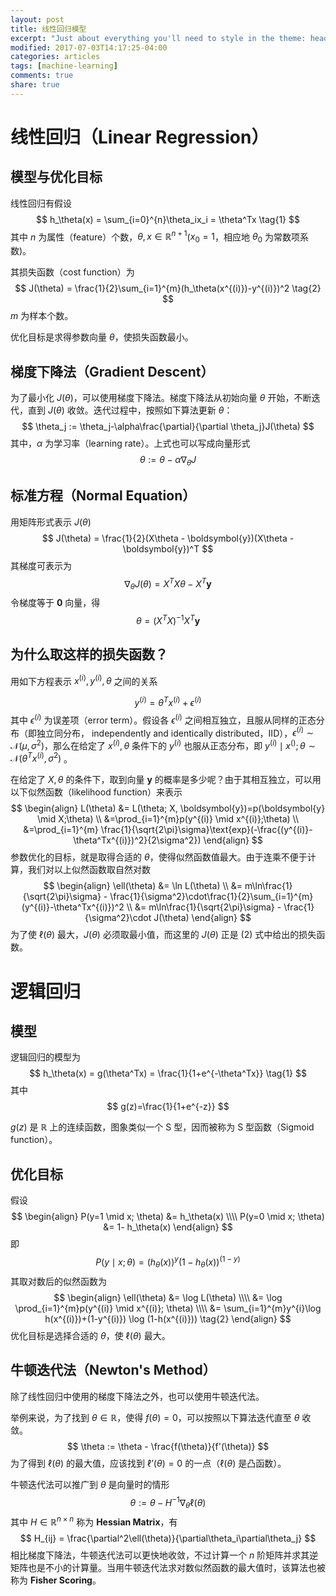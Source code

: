 ```yaml
---
layout: post
title: 线性回归模型 
excerpt: "Just about everything you'll need to style in the theme: headings, paragraphs, blockquotes, tables, code blocks, and more."
modified: 2017-07-03T14:17:25-04:00
categories: articles
tags: [machine-learning]
comments: true
share: true
---
```

# 线性回归（Linear Regression）
## 模型与优化目标
线性回归有假设
$$
h_\theta(x) = \sum_{i=0}^{n}\theta_ix_i = \theta^Tx \tag{1}
$$
其中 $n$ 为属性（feature）个数，$\theta, x \in \mathbb{R}^{n+1}$($x_0=1$，相应地 $\theta_0$ 为常数项系数)。

其损失函数（cost function）为
$$
J(\theta) = \frac{1}{2}\sum_{i=1}^{m}(h_\theta(x^{(i)})-y^{(i)})^2 \tag{2}
$$
$m$ 为样本个数。

优化目标是求得参数向量 $\theta$，使损失函数最小。

## 梯度下降法（Gradient Descent）
为了最小化 $J(\theta)$，可以使用梯度下降法。梯度下降法从初始向量 $\theta$ 开始，不断迭代，直到 $J(\theta)$ 收敛。迭代过程中，按照如下算法更新 $\theta$：
$$
\theta_j := \theta_j-\alpha\frac{\partial}{\partial \theta_j}J(\theta) 
$$
其中，$\alpha$ 为学习率（learning rate）。上式也可以写成向量形式
$$
\theta := \theta - \alpha \nabla_\theta J 
$$

## 标准方程（Normal Equation）

用矩阵形式表示 $J(\theta)$ 
$$
J(\theta) = \frac{1}{2}(X\theta - \boldsymbol{y})(X\theta - \boldsymbol{y})^T
$$
其梯度可表示为
$$
\nabla_\theta J(\theta) = X^TX\theta - X^T\boldsymbol{y}
$$
令梯度等于 $\boldsymbol{0}$ 向量，得
$$
\theta = (X^TX)^{-1}X^T\boldsymbol{y}
$$

## 为什么取这样的损失函数？

用如下方程表示 $x^{(i)}, y^{(i)},\theta$ 之间的关系


$$
y^{(i)} = \theta^T x^{(i)} + \epsilon^{(i)}
$$
其中 $\epsilon^{(i)}$ 为误差项（error term）。假设各 $\epsilon^{(i)}$ 之间相互独立，且服从同样的正态分布（即独立同分布， independently and identically distributed，IID），$\epsilon^{(i)} \sim \mathcal{N}(\mu, \sigma^2)$，那么在给定了 $x^{(i)}, \theta$ 条件下的 $y^{(i)}$ 也服从正态分布，即 $y^{(i)} \mid x^{()}; \theta \sim \mathcal{N}(\theta^Tx^{(i)},\sigma^2)$ 。

在给定了 $X, \theta$ 的条件下，取到向量 $\boldsymbol{y}$ 的概率是多少呢？由于其相互独立，可以用以下似然函数（likelihood function）来表示
$$
\begin{align}
L(\theta) &= L(\theta; X, \boldsymbol{y})=p(\boldsymbol{y} \mid X;\theta) \\ 
&=\prod_{i=1}^{m}p(y^{(i)} \mid x^{(i)};\theta) \\ 
&=\prod_{i=1}^{m} \frac{1}{\sqrt{2\pi}\sigma}\text{exp}(-\frac{(y^{(i)}-\theta^Tx^{(i)})^2}{2\sigma^2})
\end{align}
$$
参数优化的目标，就是取得合适的 $\theta$，使得似然函数值最大。由于连乘不便于计算，我们对以上似然函数取自然对数
$$
\begin{align}
\ell(\theta) &= \ln L(\theta) \\
&= m\ln\frac{1}{\sqrt{2\pi}\sigma} - \frac{1}{\sigma^2}\cdot\frac{1}{2}\sum_{i=1}^{m}(y^{(i)}-\theta^Tx^{(i)})^2 \\
&= m\ln\frac{1}{\sqrt{2\pi}\sigma} - \frac{1}{\sigma^2}\cdot J(\theta)
\end{align}
$$
为了使 $\ell(\theta)$ 最大，$J(\theta)$ 必须取最小值，而这里的 $J(\theta)$ 正是 $\text{(2)}$ 式中给出的损失函数。

# 逻辑回归

## 模型

逻辑回归的模型为
$$
h_\theta(x) = g(\theta^Tx) = \frac{1}{1+e^{-\theta^Tx}} \tag{1}
$$
其中 
$$
g(z)=\frac{1}{1+e^{-z}}
$$

$g(z)$ 是 $\mathbb{R}$ 上的连续函数，图象类似一个 S 型，因而被称为 S 型函数（Sigmoid function）。

## 优化目标

假设
$$
\begin{align}
P(y=1 \mid x; \theta) &= h_\theta(x) \\\\
P(y=0 \mid x; \theta) &= 1- h_\theta(x)
\end{align}
$$
即
$$
P(y \mid x; \theta) = (h_\theta(x))^y(1-h_\theta(x))^{(1-y)}
$$
其取对数后的似然函数为
$$
\begin{align}
\ell(\theta) &= \log L(\theta) \\\\
&= \log \prod_{i=1}^{m}p(y^{(i)} \mid x^{(i)}; \theta) \\\\
&= \sum_{i=1}^{m}y^{i}\log h(x^{(i)})+(1-y^{(i)}) \log (1-h(x^{(i)}))  \tag{2}
\end{align}
$$
优化目标是选择合适的 $\theta$，使 $\ell(\theta)$ 最大。

## 牛顿迭代法（Newton's Method）

除了线性回归中使用的梯度下降法之外，也可以使用牛顿迭代法。

举例来说，为了找到 $\theta \in \mathbb{R}$，使得 $f(\theta)=0$，可以按照以下算法迭代直至 $\theta$ 收敛。
$$
\theta := \theta - \frac{f(\theta)}{f'(\theta)}
$$
为了得到 $\ell(\theta)$ 的最大值，应该找到 $\ell ’(\theta)=0$ 的一点（$\ell(\theta)$ 是凸函数）。

牛顿迭代法可以推广到 $\theta$ 是向量时的情形
$$
\theta := \theta - H^{-1}\nabla_\theta\ell(\theta)
$$
其中 $H\in\mathbb{R}^{n\times n}$ 称为 **Hessian Matrix**，有
$$
H_{ij} = \frac{\partial^2\ell(\theta)}{\partial\theta_i\partial\theta_j}
$$
相比梯度下降法，牛顿迭代法可以更快地收敛，不过计算一个 $n$ 阶矩阵并求其逆矩阵也是不小的计算量。当用牛顿迭代法求对数似然函数的最大值时，该算法也被称为 **Fisher Scoring**。
